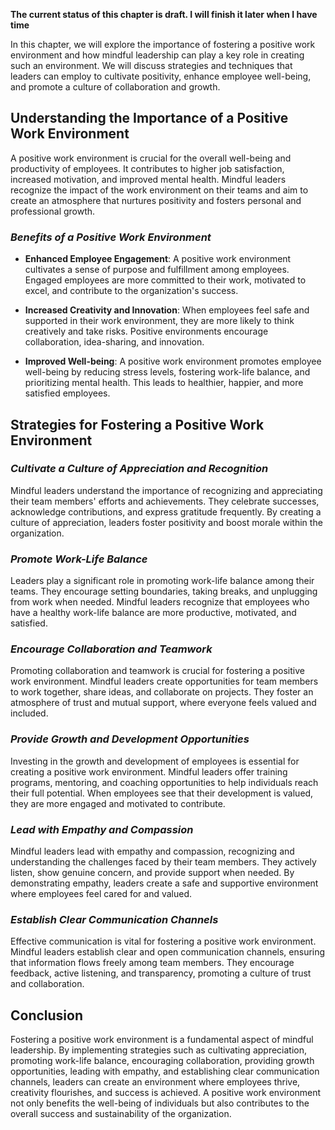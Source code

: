 **The current status of this chapter is draft. I will finish it later when I have time**

In this chapter, we will explore the importance of fostering a positive work environment and how mindful leadership can play a key role in creating such an environment. We will discuss strategies and techniques that leaders can employ to cultivate positivity, enhance employee well-being, and promote a culture of collaboration and growth.

**Understanding the Importance of a Positive Work Environment**
---------------------------------------------------------------

A positive work environment is crucial for the overall well-being and productivity of employees. It contributes to higher job satisfaction, increased motivation, and improved mental health. Mindful leaders recognize the impact of the work environment on their teams and aim to create an atmosphere that nurtures positivity and fosters personal and professional growth.

### *Benefits of a Positive Work Environment*

* **Enhanced Employee Engagement**: A positive work environment cultivates a sense of purpose and fulfillment among employees. Engaged employees are more committed to their work, motivated to excel, and contribute to the organization's success.

* **Increased Creativity and Innovation**: When employees feel safe and supported in their work environment, they are more likely to think creatively and take risks. Positive environments encourage collaboration, idea-sharing, and innovation.

* **Improved Well-being**: A positive work environment promotes employee well-being by reducing stress levels, fostering work-life balance, and prioritizing mental health. This leads to healthier, happier, and more satisfied employees.

**Strategies for Fostering a Positive Work Environment**
--------------------------------------------------------

### *Cultivate a Culture of Appreciation and Recognition*

Mindful leaders understand the importance of recognizing and appreciating their team members' efforts and achievements. They celebrate successes, acknowledge contributions, and express gratitude frequently. By creating a culture of appreciation, leaders foster positivity and boost morale within the organization.

### *Promote Work-Life Balance*

Leaders play a significant role in promoting work-life balance among their teams. They encourage setting boundaries, taking breaks, and unplugging from work when needed. Mindful leaders recognize that employees who have a healthy work-life balance are more productive, motivated, and satisfied.

### *Encourage Collaboration and Teamwork*

Promoting collaboration and teamwork is crucial for fostering a positive work environment. Mindful leaders create opportunities for team members to work together, share ideas, and collaborate on projects. They foster an atmosphere of trust and mutual support, where everyone feels valued and included.

### *Provide Growth and Development Opportunities*

Investing in the growth and development of employees is essential for creating a positive work environment. Mindful leaders offer training programs, mentoring, and coaching opportunities to help individuals reach their full potential. When employees see that their development is valued, they are more engaged and motivated to contribute.

### *Lead with Empathy and Compassion*

Mindful leaders lead with empathy and compassion, recognizing and understanding the challenges faced by their team members. They actively listen, show genuine concern, and provide support when needed. By demonstrating empathy, leaders create a safe and supportive environment where employees feel cared for and valued.

### *Establish Clear Communication Channels*

Effective communication is vital for fostering a positive work environment. Mindful leaders establish clear and open communication channels, ensuring that information flows freely among team members. They encourage feedback, active listening, and transparency, promoting a culture of trust and collaboration.

**Conclusion**
--------------

Fostering a positive work environment is a fundamental aspect of mindful leadership. By implementing strategies such as cultivating appreciation, promoting work-life balance, encouraging collaboration, providing growth opportunities, leading with empathy, and establishing clear communication channels, leaders can create an environment where employees thrive, creativity flourishes, and success is achieved. A positive work environment not only benefits the well-being of individuals but also contributes to the overall success and sustainability of the organization.

